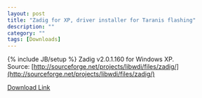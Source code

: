 ```yaml
---
layout: post
title: "Zadig for XP, driver installer for Taranis flashing"
description: ""
category: ""
tags: [Downloads]
---
```

{% include JB/setup %}
Zadig v2.0.1.160 for Windows XP.  
Source: [http://sourceforge.net/projects/libwdi/files/zadig/](http://sourceforge.net/projects/libwdi/files/zadig/)

[Download Link](https://companion9x.googlecode.com/files/zadig_xp.exe)
